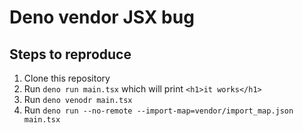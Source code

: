 # Deno vendor JSX bug

## Steps to reproduce

1. Clone this repository
2. Run `deno run main.tsx` which will print `<h1>it works</h1>`
3. Run `deno venodr main.tsx`
4. Run `deno run --no-remote --import-map=vendor/import_map.json main.tsx`
